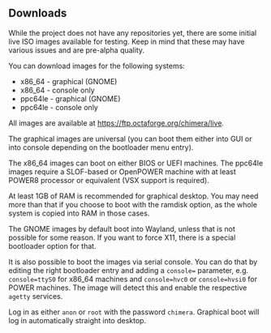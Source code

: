 ## Downloads

While the project does not have any repositories yet, there are some
initial live ISO images available for testing. Keep in mind that these
may have various issues and are pre-alpha quality.

You can download images for the following systems:

* x86_64 - graphical (GNOME)
* x86_64 - console only
* ppc64le - graphical (GNOME)
* ppc64le - console only

All images are available at https://ftp.octaforge.org/chimera/live.

The graphical images are universal (you can boot them either into GUI
or into console depending on the bootloader menu entry).

The x86_64 images can boot on either BIOS or UEFI machines. The ppc64le
images require a SLOF-based or OpenPOWER machine with at least POWER8
processor or equivalent (VSX support is required).

At least 1GB of RAM is recommended for graphical desktop. You may need
more than that if you choose to boot with the ramdisk option, as the whole
system is copied into RAM in those cases.

The GNOME images by default boot into Wayland, unless that is not possible
for some reason. If you want to force X11, there is a special bootloader
option for that.

It is also possible to boot the images via serial console. You can do that
by editing the right bootloader entry and adding a `console=` parameter,
e.g. `console=ttyS0` for x86_64 machines and `console=hvc0` or `console=hvsi0`
for POWER machines. The image will detect this and enable the respective
`agetty` services.

Log in as either `anon` or `root` with the password `chimera`. Graphical
boot will log in automatically straight into desktop.
